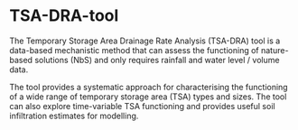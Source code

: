 # TSA-DRA-tool
The Temporary Storage Area Drainage Rate Analysis (TSA-DRA) tool is a data-based mechanistic method that can assess the functioning of nature-based solutions (NbS) and only requires rainfall and water level / volume data.

The tool provides a systematic approach for characterising the functioning of a wide range of temporary storage area (TSA) types and sizes. The tool can also explore time-variable TSA functioning and provides useful soil infiltration estimates for modelling.
